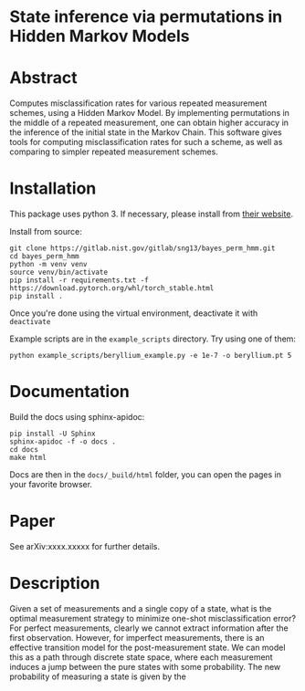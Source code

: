 # State inference via permutations in Hidden Markov Models

# Abstract

Computes misclassification rates for various repeated measurement schemes,
using a Hidden Markov Model. By implementing permutations in the middle
of a repeated measurement, one can obtain higher accuracy in the 
inference of the initial state in the Markov Chain.
This software gives tools for computing misclassification rates for
such a scheme, as well as comparing to simpler repeated measurement
schemes.

# Installation

This package uses python 3. If necessary, please install from [their website](https://www.python.org/downloads/).

Install from source:

    git clone https://gitlab.nist.gov/gitlab/sng13/bayes_perm_hmm.git
    cd bayes_perm_hmm
    python -m venv venv
    source venv/bin/activate
    pip install -r requirements.txt -f https://download.pytorch.org/whl/torch_stable.html
    pip install .
    
Once you're done using the virtual environment, deactivate it with `deactivate`

Example scripts are in the `example_scripts` directory. Try using one of them:

    python example_scripts/beryllium_example.py -e 1e-7 -o beryllium.pt 5
    
# Documentation

Build the docs using sphinx-apidoc:

    pip install -U Sphinx
    sphinx-apidoc -f -o docs .
    cd docs
    make html   

Docs are then in the `docs/_build/html` folder, you can open the pages in your favorite
browser.

# Paper

See arXiv:xxxx.xxxxx for further details.

# Description


Given a set of measurements and a single copy of a state, what is the optimal measurement strategy to minimize
one-shot misclassification error? For perfect measurements, clearly we cannot extract information after the first
observation. However, for imperfect measurements, there is an effective transition model for the post-measurement state.
We can model this as a path through discrete state space, where each measurement induces a jump between the pure states
with some probability. The new probability of measuring a state is given by the 
